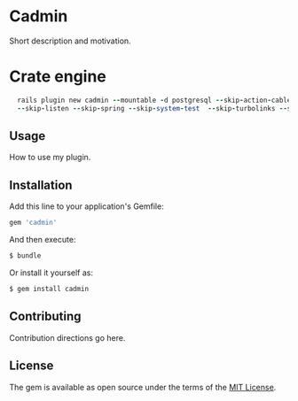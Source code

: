 # Cadmin
Short description and motivation.

# Crate engine 
```ruby
  rails plugin new cadmin --mountable -d postgresql --skip-action-cable --skip-bootsnap --skip-bundle --skip-javascript --skip-keeps 
  --skip-listen --skip-spring --skip-system-test  --skip-turbolinks --skip-webpack-install --skip-yarn
```

## Usage
How to use my plugin.

## Installation
Add this line to your application's Gemfile:

```ruby
gem 'cadmin'
```

And then execute:
```bash
$ bundle
```

Or install it yourself as:
```bash
$ gem install cadmin
```

## Contributing
Contribution directions go here.

## License
The gem is available as open source under the terms of the [MIT License](https://opensource.org/licenses/MIT).
